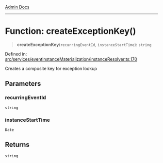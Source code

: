 [Admin Docs](/)

***

# Function: createExceptionKey()

> **createExceptionKey**(`recurringEventId`, `instanceStartTime`): `string`

Defined in: [src/services/eventInstanceMaterialization/instanceResolver.ts:170](https://github.com/gautam-divyanshu/talawa-api/blob/22f85ff86fcf5f38b53dcdb9fe90ab33ea32d944/src/services/eventInstanceMaterialization/instanceResolver.ts#L170)

Creates a composite key for exception lookup

## Parameters

### recurringEventId

`string`

### instanceStartTime

`Date`

## Returns

`string`
